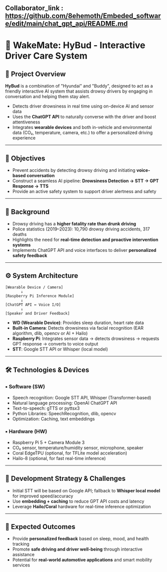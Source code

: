 Collaborator_link : https://github.com/8ehemoth/Embeded_software/edit/main/chat_gpt_api/README.md
---
# 🚗 WakeMate: HyBud - Interactive Driver Care System

## 🧠 Project Overview

**HyBud** is a combination of "Hyundai" and "Buddy", designed to act as a friendly interactive AI system that assists drowsy drivers by engaging in conversation and helping them stay alert.

- Detects driver drowsiness in real time using on-device AI and sensor data  
- Uses the **ChatGPT API** to naturally converse with the driver and boost attentiveness  
- Integrates **wearable devices** and both in-vehicle and environmental data (CO₂, temperature, camera, etc.) to offer a personalized driving experience

---

## 🎯 Objectives

- Prevent accidents by detecting drowsy driving and initiating **voice-based conversation**
- Construct a seamless AI pipeline: **Drowsiness Detection → STT → GPT Response → TTS**
- Provide an active safety system to support driver alertness and safety

---

## 🔎 Background

- Drowsy driving has a **higher fatality rate than drunk driving**  
- Police statistics (2019–2023): 10,790 drowsy driving accidents, 317 deaths  
- Highlights the need for **real-time detection and proactive intervention systems**
- Implements ChatGPT API and voice interfaces to deliver **personalized safety feedback**

---

## ⚙️ System Architecture

```
[Wearable Device / Camera] 
       ↓
[Raspberry Pi Inference Module] 
       ↓
[ChatGPT API ↔ Voice I/O]
       ↓
[Speaker and Driver Feedback]
```

- **WD (Wearable Device)**: Provides sleep duration, heart rate data  
- **Built-in Camera**: Detects drowsiness via facial recognition (EAR algorithm, dlib, opencv or AI + Hailo)  
- **Raspberry Pi**: Integrates sensor data → detects drowsiness → requests GPT response → converts to voice output  
- **STT**: Google STT API or Whisper (local model)

---

## 🛠️ Technologies & Devices

### ▪ Software (SW)

- Speech recognition: Google STT API, Whisper (Transformer-based)  
- Natural language processing: OpenAI ChatGPT API  
- Text-to-speech: gTTS or pyttsx3  
- Python Libraries: SpeechRecognition, dlib, opencv  
- Optimization: Caching, text embeddings

### ▪ Hardware (HW)

- Raspberry Pi 5 + Camera Module 3  
- CO₂ sensor, temperature/humidity sensor, microphone, speaker  
- Coral EdgeTPU (optional, for TFLite model acceleration)  
- Hailo-8 (optional, for fast real-time inference)

---

## 🚧 Development Strategy & Challenges

- Initial STT will be based on Google API; fallback to **Whisper local model** for improved speed/accuracy  
- Use **embedding + caching** to reduce GPT API costs and latency  
- Leverage **Hailo/Coral** hardware for real-time inference optimization

---

## 📌 Expected Outcomes

- Provide **personalized feedback** based on sleep, mood, and health tracking  
- Promote **safe driving and driver well-being** through interactive assistance  
- Potential for **real-world automotive applications** and smart mobility services
